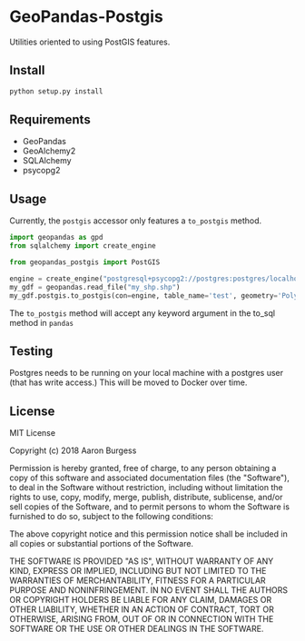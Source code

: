 # GeoPandas-Postgis

Utilities oriented to using PostGIS features.

## Install

```python
python setup.py install
```

## Requirements

* GeoPandas
* GeoAlchemy2
* SQLAlchemy
* psycopg2

## Usage

Currently, the ```postgis``` accessor only features a ```to_postgis``` method.

```python
import geopandas as gpd
from sqlalchemy import create_engine

from geopandas_postgis import PostGIS

engine = create_engine("postgresql+psycopg2://postgres:postgres/localhost:test")
my_gdf = geopandas.read_file("my_shp.shp")
my_gdf.postgis.to_postgis(con=engine, table_name='test', geometry='Polygon')
```

The ```to_postgis``` method will accept any keyword argument in the to_sql method in ```pandas```

## Testing

Postgres needs to be running on your local machine with a postgres user (that has write access.)  This will be moved to Docker over time.

## License

MIT License

Copyright (c) 2018 Aaron Burgess

Permission is hereby granted, free of charge, to any person obtaining a copy
of this software and associated documentation files (the "Software"), to deal
in the Software without restriction, including without limitation the rights
to use, copy, modify, merge, publish, distribute, sublicense, and/or sell
copies of the Software, and to permit persons to whom the Software is
furnished to do so, subject to the following conditions:

The above copyright notice and this permission notice shall be included in all
copies or substantial portions of the Software.

THE SOFTWARE IS PROVIDED "AS IS", WITHOUT WARRANTY OF ANY KIND, EXPRESS OR
IMPLIED, INCLUDING BUT NOT LIMITED TO THE WARRANTIES OF MERCHANTABILITY,
FITNESS FOR A PARTICULAR PURPOSE AND NONINFRINGEMENT. IN NO EVENT SHALL THE
AUTHORS OR COPYRIGHT HOLDERS BE LIABLE FOR ANY CLAIM, DAMAGES OR OTHER
LIABILITY, WHETHER IN AN ACTION OF CONTRACT, TORT OR OTHERWISE, ARISING FROM,
OUT OF OR IN CONNECTION WITH THE SOFTWARE OR THE USE OR OTHER DEALINGS IN THE
SOFTWARE.
